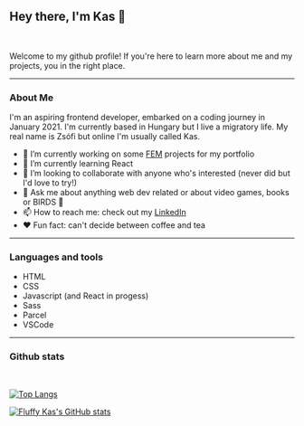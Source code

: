 ## Hey there, I'm Kas :raising_hand:

<br/>

Welcome to my github profile! If you're here to learn more about me and my projects, you in the right place.

***

### About Me

I'm an aspiring frontend developer, embarked on a coding journey in January 2021. I'm currently based in Hungary but I live a migratory life.
My real name is Zsófi but online I'm usually called Kas.

- :construction: I’m currently working on some [FEM](https://www.frontendmentor.io/profile/FluffyKas)  projects for my portfolio
- 🌱 I’m currently learning React
- 👯 I’m looking to collaborate with anyone who's interested (never did but I'd love to try!)
- 💬 Ask me about anything web dev related or about video games, books or BIRDS :baby_chick:
- 📫 How to reach me: check out my [LinkedIn](https://www.linkedin.com/in/zsofi-maruzs-a5a703216/) 
- :heart: Fun fact: can't decide between coffee and tea

***

### Languages and tools

- HTML
- CSS
- Javascript (and React in progess)
- Sass
- Parcel
- VSCode

***

### Github stats

<br/>

[![Top Langs](https://github-readme-stats.vercel.app/api/top-langs/?username=FluffyKas)](https://github.com/anuraghazra/github-readme-stats)


[![Fluffy Kas's GitHub stats](https://github-readme-stats.vercel.app/api?username=FluffyKas&show_icons=true&theme=tokyonight)](https://github.com/anuraghazra/github-readme-stats)



